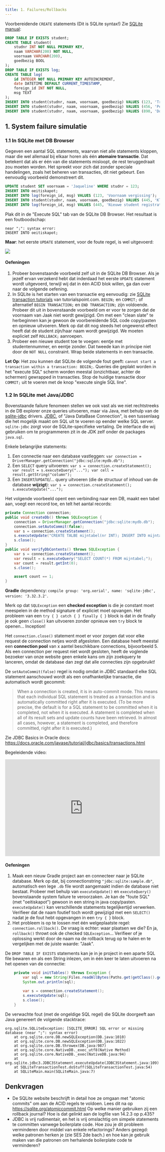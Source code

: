 ```yaml
---
title: 1. Failures/Rollbacks
---
```


Voorbereidende `CREATE` statements (Dit is SQLite syntax!) Zie [SQLite manual](https://sqlite.org/autoinc.html):

```SQL
DROP TABLE IF EXISTS student;
CREATE TABLE student(
    studnr INT NOT NULL PRIMARY KEY,
    naam VARCHAR(200) NOT NULL,
    voornaam VARCHAR(200),
    goedbezig BOOL
);
DROP TABLE IF EXISTS log;
CREATE TABLE log(
    id INTEGER NOT NULL PRIMARY KEY AUTOINCREMENT,
    date DATETIME DEFAULT CURRENT_TIMESTAMP,
    foreign_id INT NOT NULL,
    msg TEXT
);
INSERT INTO student(studnr, naam, voornaam, goedbezig) VALUES (123, 'Trekhaak', 'Jaak', 0);
INSERT INTO student(studnr, naam, voornaam, goedbezig) VALUES (456, 'Peeters', 'Jos', 0);
INSERT INTO student(studnr, naam, voornaam, goedbezig) VALUES (890, 'Dongmans', 'Ding', 1);
```


## 1. System failure simulatie

### 1.1 In SQLite met DB Browser

Gegeven een aantal SQL statements, waarvan niet alle statements kloppen, maar die wel allemaal bij elkaar horen als één **atomaire transactie**. Dat betekent dat als er één van die statements misloopt, de rest teruggedraait zou moeten worden. Het spreekt voor zich dat zonder speciale handelingen, zoals het beheren van transacties, dit niet gebeurt. Een eenvoudig voorbeeld demonstreert dit. 

```SQL
UPDATE student SET voornaam = 'Jaqueline' WHERE studnr = 123;
INSERT INTO oeitiskapot;
INSERT INTO log(foreign_id, msg) VALUES (123, 'Voornaam vergissing');
INSERT INTO student(studnr, naam, voornaam, goedbezig) VALUES (445, 'Klakmans', 'Jef', 1);
INSERT INTO log(foreign_id, msg) VALUES (445, 'Nieuwe student registratie');
```

Plak dit in de "Execute SQL" tab van de SQLite DB Browser. Het resultaat is een foutboodschap:

```
near ";": syntax error: 
INSERT INTO oeitiskapot;
```

**Maar**: het eerste `UPDATE` statement, voor de foute regel, is wel uitgevoerd:

![](/img/sqlite-fout.jpg)

#### Oefeningen

1. Probeer bovenstaande voorbeeld zelf uit in de SQLite DB Browser. Als je jezelf ervan verzekerd hebt dat inderdaad het eerste `UPDATE` statement wordt uitgevoerd, terwijl wij dat in één ACID blok willen, ga dan over naar de volgende oefening.
2. In SQLite is het starten van een transactie erg eenvoudig: zie [SQLite transaction tutorials](https://www.tutorialspoint.com/sqlite/sqlite_transactions.htm) van tutorialspoint.com. `BEGIN;` en `COMMIT;` of alternatief `BEGIN TRANSACTION;` en `END TRANSACTION;` zijn voldoende. Probeer dit uit in bovenstaande voorbeeld om er voor te zorgen dat de voornaam van Jaak niet wordt gewijzigd. Om met een "clean slate" te herbeginnen kan je gewoon de voorbereidende SQL code copy/pasten en opnieuw uitvoeren. Merk op dat dit nog steeds het ongewenst effect heeft dat de student zijn/haar naam wordt gewijzigd. We moeten expliciet zelf `ROLLBACK;` aanroepen. 
3. Probeer een nieuwe student toe te voegen: eentje met studentennummer, en eentje zonder. Dat tweede kan in principe niet door de `NOT NULL` constraint. Wrap beide statements in een transactie. 

**Let Op**: Het zou kunnen dat SQLite de volgende fout geeft: `cannot start a transaction within a transaction: BEGIN;`. Queries die geplakt worden in het "execute SQL" scherm worden meestal (onzichtbaar, achter de schermen) gewrapped in transacties. Stop de huidige transactie door `COMMIT;` uit te voeren met de knop "execute single SQL line". 

### 1.2 In SQLite met Java/JDBC

Bovenstaande failure fenomeen stellen we ook vast als we niet rechtstreeks in de DB explorer onze queries uitvoeren, maar via Java, met behulp van de [sqlite-jdbc](https://github.com/xerial/sqlite-jdbc) drivers. [JDBC](https://www.tutorialspoint.com/jdbc/index.htm),  of "Java DataBase Connection", is een tussenlaag die het mogelijk maakt om SQL uit te voeren op eender welke SQL server. `sqlite-jdbc` zorgt voor de SQLite-specifieke vertaling. De interface die wij gebruiken om te programmeren zit in de JDK zelf onder de packages `java.sql`.

Enkele belangrijke statements:

1. Een connectie naar een database vastleggen: `var connection = DriverManager.getConnection("jdbc:sqlite:mydb.db");`
2. Een `SELECT` query uitvoeren: `var s = connection.createStatement(); var result = s.executeQuery("..."); var cell = result.getString("column");`
3. Een `INSERT`/`UPDATE`/... query uitvoeren (die de structuur of inhoud van de database **wijzigt**): `var s = connection.createStatement(); s.executeUpdate("...");`

Het volgende voorbeeld opent een verbinding naar een DB, maakt een tabel aan, voegt een record toe, en telt het aantal records:

```java
private Connection connection;
public void createDb() throws SQLException {
    connection = DriverManager.getConnection("jdbc:sqlite:mydb.db");
    connection.setAutoCommit(false);
    var s = connection.createStatement();
    s.executeUpdate("CREATE TALBE mijntabel(nr INT); INSERT INTO mijntabel(nr) VALUES(1);")
    s.close();
}
public void verifyDbContents() throws SQLException {
    var s = connection.createStatement();
    var result = s.executeQuery("SELECT COUNT(*) FROM mijntabel;");
    var count = result.getInt(0);
    s.close();

    assert count == 1;
}
```

**Gradle** dependency: `compile group: 'org.xerial', name: 'sqlite-jdbc', version: '3.32.3.2'`.

Merk op dat `SQLException` een **checked exception** is die je constant moet meespelen in de method signature of expliciet moet opvangen. Het probleem van een `try { } catch { } finally { }` block is dat in de finally je ook geen `close()` kan uitvoeren zonder opnieuw een `try` block te openen... Inception!

Het `connection.close()` statement moet er voor zorgen dat voor elke request de connection netjes wordt afgesloten. Een database heeft meestal een **connection pool** van x aantel beschikbare connections, bijvoorbeeld 5. Als een connection per request niet wordt gesloten, heeft de voglende bezoeker van onze website geen enkele kans om zijn zoekquery te lanceren, omdat de database dan zegt dat alle connecties zijn opgebruikt!

De `setAutoCommit(false)` regel is nodig omdat in JDBC standaard elke SQL statement aanschouwd wordt als een onafhankelijke transactie, die automatisch wordt gecommit:

> When a connection is created, it is in auto-commit mode. This means that each individual SQL statement is treated as a transaction and is automatically committed right after it is executed. (To be more precise, the default is for a SQL statement to be committed when it is completed, not when it is executed. A statement is completed when all of its result sets and update counts have been retrieved. In almost all cases, however, a statement is completed, and therefore committed, right after it is executed.)

Zie JDBC Basics in Oracle docs: https://docs.oracle.com/javase/tutorial/jdbc/basics/transactions.html

Begeleidende video:

<div style="position: relative; padding-bottom: 62.5%; height: 0;"><iframe src="https://www.loom.com/embed/f026890c206843548339d1fb4a9f2cbe" frameborder="0" webkitallowfullscreen mozallowfullscreen allowfullscreen style="position: absolute; top: 0; left: 0; width: 100%; height: 100%;"></iframe></div>

#### Oefeningen

1. Maak een nieuw Gradle project aan en connecteer naar je SQLite database. Merk op dat, bij connectionstring `"jdbc:sqlite:sample.db"`, automatisch een lege `.db` file wordt aangemaakt indien de database niet bestaat. Probeer met behulp van `executeUpdate()` en `executeQuery()` bovenstaande system failure te veroorzaken. Je kan de "foute SQL" (met "oeitiskapot") gewoon in een string in java copy/pasten. `executeUpdate()` kan verschillende statements tegelijkertijd verwerken. Verifieer dat de naam foutief toch wordt gewijzigd met een `SELECT()` nadat je de fout hebt opgevangen in een `try { }` block.
2. Het probleem is op te lossen met één welgeplaatste regel: `connection.rollback()`. De vraag is echter: waar plaatsen we die? En ja, `rollback()` throwt ook de checked `SQLException`... Verifieer of je oplossing werkt door de naam na de rollback terug op te halen en te vergelijken met de juiste waarde: "Jaak".

De `DROP TABLE IF EXISTS` statements kan je in je project in een aparte SQL file bewaren en als een String inlezen, om in één keer te laten uitvoeren na het openen van de connectie:

```java
    private void initTables() throws Exception {
        var sql = new String(Files.readAllBytes(Paths.get(getClass().getResource("dbcreate.sql").getPath())));
        System.out.println(sql);

        var s = connection.createStatement();
        s.executeUpdate(sql);
        s.close();
    }
```

De verwachte fout (met de ongeldige SQL regel) die SQLite doorgeeft aan Java genereert de volgende stacktrace:

```
org.sqlite.SQLiteException: [SQLITE_ERROR] SQL error or missing database (near ";": syntax error)
    at org.sqlite.core.DB.newSQLException(DB.java:1010)
    at org.sqlite.core.DB.newSQLException(DB.java:1022)
    at org.sqlite.core.DB.throwex(DB.java:987)
    at org.sqlite.core.NativeDB._exec_utf8(Native Method)
    at org.sqlite.core.NativeDB._exec(NativeDB.java:94)
    at org.sqlite.jdbc3.JDBC3Statement.executeUpdate(JDBC3Statement.java:109)
    at SQLiteTransactionTest.doStuff(SQLiteTransactionTest.java:54)
    at SQLiteMain.main(SQLiteMain.java:7)
```


## Denkvragen

- De SQLite website beschrijft in detail hoe ze omgaan met "atomic commits" om aan de ACID regels te voldoen. Lees dit na op https://sqlite.org/atomiccommit.html Op welke manier gebruiken zij een rollback journal? Hoe is dat gelinkt aan de logfile van 14.2.3 op p.435?
- JDBC is vrij rudimentair, en het is vrij omslachtig om simpele statements te committen vanwege boilerplate code. Hoe zou je dit probleem verminderen door middel van enkele refactorings? Anders gezegd: welke patronen herken je (zie SES 2de bach.) en hoe kan je gebruik maken van die patronen om herhalende boilerplate code te verminderen? 